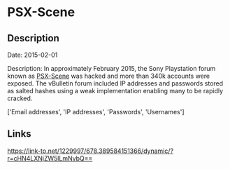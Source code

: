 # PSX-Scene

## Description

Date: 2015-02-01

Description:
In approximately February 2015, the Sony Playstation forum known as <a href="http://psx-scene.com" target="_blank" rel="noopener">PSX-Scene</a> was hacked and more than 340k accounts were exposed. The vBulletin forum included IP addresses and passwords stored as salted hashes using a weak implementation enabling many to be rapidly cracked.


['Email addresses', 'IP addresses', 'Passwords', 'Usernames']

## Links

https://link-to.net/1229997/678.389584151366/dynamic/?r=cHN4LXNjZW5lLmNvbQ==